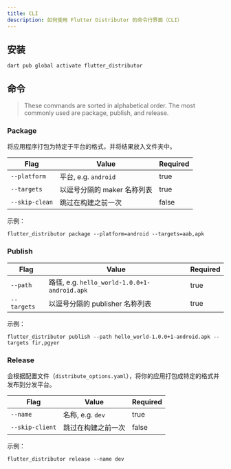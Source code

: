 ```yaml
---
title: CLI
description: 如何使用 Flutter Distributor 的命令行界面（CLI）
---
```


## 安装

```
dart pub global activate flutter_distributor
```

## 命令

> These commands are sorted in alphabetical order. The most commonly used are package, publish, and release.

### Package

将应用程序打包为特定于平台的格式，并将结果放入文件夹中。

<table><thead><tr><th>Flag</th><th>Value</th><th data-type="checkbox">Required</th></tr></thead><tbody><tr><td><code>--platform</code></td><td>平台, e.g. <code>android</code></td><td>true</td></tr><tr><td><code>--targets</code></td><td>以逗号分隔的 maker 名称列表</td><td>true</td></tr><tr><td><code>--skip-clean</code></td><td>跳过在构建之前一次</td><td>false</td></tr></tbody></table>

示例：

```
flutter_distributor package --platform=android --targets=aab,apk
```

### Publish

<table><thead><tr><th>Flag</th><th>Value</th><th data-type="checkbox">Required</th></tr></thead><tbody><tr><td><code>--path</code></td><td>路径, e.g. <code>hello_world-1.0.0+1-android.apk</code></td><td>true</td></tr><tr><td><code>--targets</code></td><td>以逗号分隔的 publisher 名称列表</td><td>true</td></tr></tbody></table>

示例：

```
flutter_distributor publish --path hello_world-1.0.0+1-android.apk --targets fir,pgyer
```

### Release

会根据配置文件（`distribute_options.yaml`），将你的应用打包成特定的格式并发布到分发平台。

<table><thead><tr><th>Flag</th><th>Value</th><th data-type="checkbox">Required</th></tr></thead><tbody><tr><td><code>--name</code></td><td>名称, e.g. <code>dev</code></td><td>true</td></tr><tr><td><code>--skip-client</code></td><td>跳过在构建之前一次</td><td>false</td></tr></tbody></table>

示例：

```
flutter_distributor release --name dev
```
